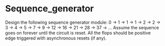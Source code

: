 # Sequence_generator
 Design the following sequence generator module:  0 → 1 → 1 → 1 → 2 → 2 → 3 → 4 → 5 → 7 → 9 → 12 → 16 → 21 → 28 → 37 → ...  Assume the sequence goes on forever until the circuit is reset. All the flops should be positive edge triggered with asynchronous resets (if any).
